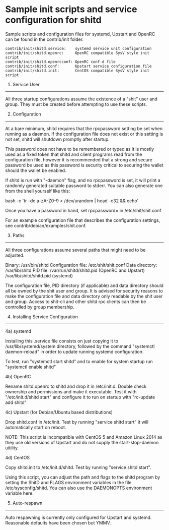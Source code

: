 Sample init scripts and service configuration for shitd
==========================================================

Sample scripts and configuration files for systemd, Upstart and OpenRC
can be found in the contrib/init folder.

    contrib/init/shitd.service:    systemd service unit configuration
    contrib/init/shitd.openrc:     OpenRC compatible SysV style init script
    contrib/init/shitd.openrcconf: OpenRC conf.d file
    contrib/init/shitd.conf:       Upstart service configuration file
    contrib/init/shitd.init:       CentOS compatible SysV style init script

1. Service User
---------------------------------

All three startup configurations assume the existence of a "shit" user
and group.  They must be created before attempting to use these scripts.

2. Configuration
---------------------------------

At a bare minimum, shitd requires that the rpcpassword setting be set
when running as a daemon.  If the configuration file does not exist or this
setting is not set, shitd will shutdown promptly after startup.

This password does not have to be remembered or typed as it is mostly used
as a fixed token that shitd and client programs read from the configuration
file, however it is recommended that a strong and secure password be used
as this password is security critical to securing the wallet should the
wallet be enabled.

If shitd is run with "-daemon" flag, and no rpcpassword is set, it will
print a randomly generated suitable password to stderr.  You can also
generate one from the shell yourself like this:

bash -c 'tr -dc a-zA-Z0-9 < /dev/urandom | head -c32 && echo'

Once you have a password in hand, set rpcpassword= in /etc/shit/shit.conf

For an example configuration file that describes the configuration settings,
see contrib/debian/examples/shit.conf.

3. Paths
---------------------------------

All three configurations assume several paths that might need to be adjusted.

Binary:              /usr/bin/shitd
Configuration file:  /etc/shit/shit.conf
Data directory:      /var/lib/shitd
PID file:            /var/run/shitd/shitd.pid (OpenRC and Upstart)
                     /var/lib/shitd/shitd.pid (systemd)

The configuration file, PID directory (if applicable) and data directory
should all be owned by the shit user and group.  It is advised for security
reasons to make the configuration file and data directory only readable by the
shit user and group.  Access to shit-cli and other shitd rpc clients
can then be controlled by group membership.

4. Installing Service Configuration
-----------------------------------

4a) systemd

Installing this .service file consists on just copying it to
/usr/lib/systemd/system directory, followed by the command
"systemctl daemon-reload" in order to update running systemd configuration.

To test, run "systemctl start shitd" and to enable for system startup run
"systemctl enable shitd"

4b) OpenRC

Rename shitd.openrc to shitd and drop it in /etc/init.d.  Double
check ownership and permissions and make it executable.  Test it with
"/etc/init.d/shitd start" and configure it to run on startup with
"rc-update add shitd"

4c) Upstart (for Debian/Ubuntu based distributions)

Drop shitd.conf in /etc/init.  Test by running "service shitd start"
it will automatically start on reboot.

NOTE: This script is incompatible with CentOS 5 and Amazon Linux 2014 as they
use old versions of Upstart and do not supply the start-stop-daemon uitility.

4d) CentOS

Copy shitd.init to /etc/init.d/shitd. Test by running "service shitd start".

Using this script, you can adjust the path and flags to the shitd program by
setting the ShitD and FLAGS environment variables in the file
/etc/sysconfig/shitd. You can also use the DAEMONOPTS environment variable here.

5. Auto-respawn
-----------------------------------

Auto respawning is currently only configured for Upstart and systemd.
Reasonable defaults have been chosen but YMMV.
